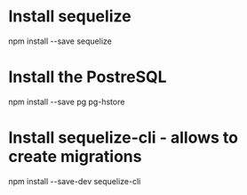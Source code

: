 
# Install sequelize
npm install --save sequelize

#  Install the PostreSQL
npm install --save pg pg-hstore


# Install sequelize-cli - allows to create migrations
npm install --save-dev sequelize-cli

